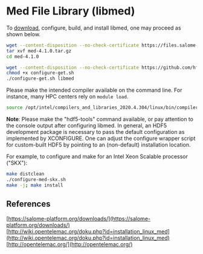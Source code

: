 # Med File Library (libmed)

To [download](https://salome-platform.org/downloads/), configure, build, and install libmed, one may proceed as shown below.

```bash
wget --content-disposition --no-check-certificate https://files.salome-platform.org/Salome/other/med-4.1.0.tar.gz
tar xvf med-4.1.0.tar.gz
cd med-4.1.0

wget --content-disposition --no-check-certificate https://github.com/hfp/xconfigure/raw/master/configure-get.sh
chmod +x configure-get.sh
./configure-get.sh libmed
```

Please make the intended compiler available on the command line. For instance, many HPC centers rely on `module load`.

```bash
source /opt/intel/compilers_and_libraries_2020.4.304/linux/bin/compilervars.sh intel64
```

**Note**: Please make the "hdf5-tools" command available, or pay attention to the console output after configuring libmed. In general, an HDF5 development package is necessary to pass the default configuration as implemented by XCONFIGURE. One can adjust the configure wrapper script for custom-built HDF5 by pointing to an (non-default) installation location.

For example, to configure and make for an Intel Xeon Scalable processor ("SKX"):

```bash
make distclean
./configure-med-skx.sh
make -j; make install
```

## References

[https://salome-platform.org/downloads/](https://salome-platform.org/downloads/)  
[http://wiki.opentelemac.org/doku.php?id=installation_linux_med](http://wiki.opentelemac.org/doku.php?id=installation_linux_med)  
[http://opentelemac.org/](http://opentelemac.org/)

